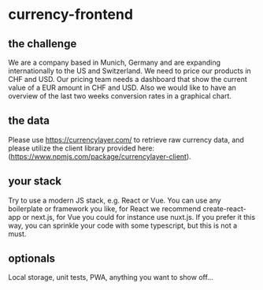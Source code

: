# currency-frontend

## the challenge

We are a company based in Munich, Germany and are expanding internationally to the US and Switzerland. We need to price our products in CHF and USD. Our pricing team needs a dashboard that show the current value of a EUR amount in CHF and USD. Also we would like to have an overview of the last two weeks conversion rates in a graphical chart.

## the data

Please use https://currencylayer.com/ to retrieve raw currency data, and please utilize the client library provided here: (https://www.npmjs.com/package/currencylayer-client). 

## your stack

Try to use a modern JS stack, e.g. React or Vue. You can use any boilerplate or framework you like, for React we recommend create-react-app or next.js, for Vue you could for instance use nuxt.js. If you prefer it this way, you can sprinkle your code with some typescript, but this is not a must.

## optionals

Local storage, unit tests, PWA, anything you want to show off...
